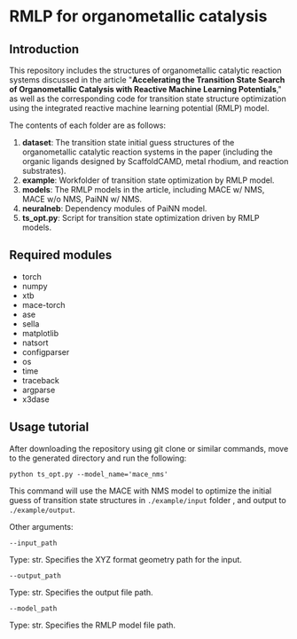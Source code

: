 # RMLP for organometallic catalysis

## Introduction

This repository includes the structures of organometallic catalytic reaction systems discussed in the article "**Accelerating the Transition State Search of Organometallic Catalysis with Reactive Machine Learning Potentials**," as well as the corresponding code for transition state structure optimization using the integrated reactive machine learning potential (RMLP) model.

The contents of each folder are as follows:

1. **dataset**: The transition state initial guess structures of the organometallic catalytic reaction systems in the paper (including the organic ligands designed by ScaffoldCAMD, metal rhodium, and reaction substrates).
2. **example**: Workfolder of transition state optimization by RMLP model.
3. **models**: The RMLP models in the article, including MACE w/ NMS, MACE w/o NMS, PaiNN w/ NMS.
4. **neuralneb**: Dependency modules of PaiNN model.
5. **ts_opt.py**: Script for transition state optimization driven by RMLP models.

## Required modules

- torch
- numpy
- xtb
- mace-torch
- ase
- sella
- matplotlib
- natsort
- configparser
- os
- time
- traceback
- argparse
- x3dase

## Usage tutorial

After downloading the repository using git clone or similar commands, move to the generated directory and run the following:

```
python ts_opt.py --model_name='mace_nms'
```

This command will use the MACE with NMS model to optimize the initial guess of transition state structures in `./example/input` folder , and output to `./example/output`.

Other arguments:

```
--input_path
```

Type: str. Specifies the XYZ format geometry path for the input.

```
--output_path
```

Type: str. Specifies the output file path.

```
--model_path
```

Type: str. Specifies the RMLP model file path.

